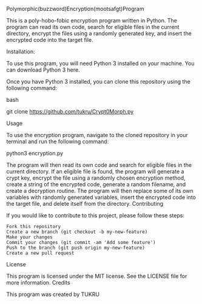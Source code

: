 Polymorphic(buzzword)Encryption(mootsafgt)Program

This is a poly-hobo-fobic encryption program written in Python. The program can read its own code, search for eligible files in the current directory, encrypt the files using a randomly generated key, and insert the encrypted code into the target file.

Installation:

To use this program, you will need Python 3 installed on your machine. You can download Python 3 here.

Once you have Python 3 installed, you can clone this repository using the following command:

bash

git clone https://github.com/tukru/Crypt0Morph.py

Usage

To use the encryption program, navigate to the cloned repository in your terminal and run the following command:

python3 encryption.py

The program will then read its own code and search for eligible files in the current directory. If an eligible file is found, the program will generate a crypt key, encrypt the file using a randomly chosen encryption method, create a string of the encrypted code, generate a random filename, and create a decryption routine. The program will then replace some of its own variables with randomly generated variables, insert the encrypted code into the target file, and delete itself from the directory.
Contributing

If you would like to contribute to this project, please follow these steps:

    Fork this repository
    Create a new branch (git checkout -b my-new-feature)
    Make your changes
    Commit your changes (git commit -am 'Add some feature')
    Push to the branch (git push origin my-new-feature)
    Create a new pull request

License

This program is licensed under the MIT license. See the LICENSE file for more information.
Credits

This program was created by TUKRU
